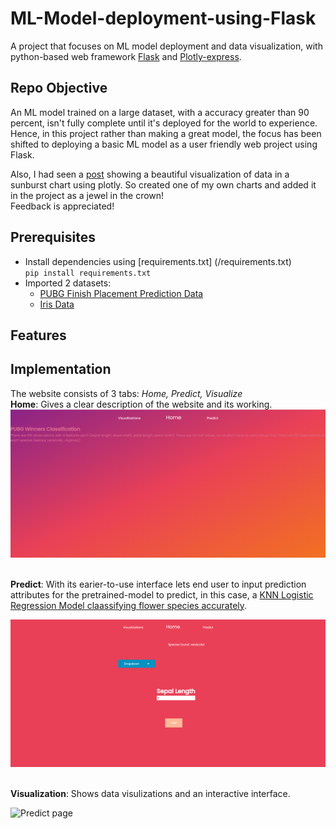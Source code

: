 # ML-Model-deployment-using-Flask
A project that focuses on ML model deployment and data visualization, with python-based web framework [Flask](https://flask.palletsprojects.com/en/1.1.x/) and [Plotly-express](https://plotly.com/python/plotly-express/). 

## Repo Objective
An ML model trained on a large dataset, with a accuracy greater than 90 percent, isn't fully complete until it's deployed for the world to experience. Hence, in this project rather than making a great model, the focus has been shifted to deploying a basic ML model as a user friendly web project using Flask.

Also, I had seen a [post](https://www.linkedin.com/posts/chayankathuria_python-machinelearning-datascience-activity-6715193481385578496-lGth/) showing a beautiful visualization of data in a sunburst chart using plotly. So created one of my own charts and added it in the project as a jewel in the crown! 
<br> Feedback is appreciated!

## Prerequisites
- Install dependencies using [requirements.txt] (/requirements.txt)
<br> ```pip install requirements.txt```
- Imported 2 datasets:
  - [PUBG Finish Placement Prediction Data](https://www.kaggle.com/c/pubg-finish-placement-prediction/data)
  - [Iris Data](https://archive.ics.uci.edu/ml/datasets/iris)

## Features

## Implementation
The website consists of 3 tabs: *Home, Predict, Visualize*
<br> __Home__: Gives a clear description of the website and its working.
![Home page](/images/pageHome.PNG)

<br> __Predict__: With its earier-to-use interface lets end user to input prediction attributes for the pretrained-model to predict, in this case, a [KNN Logistic Regression Model claassifying flower species accurately](/deploy/model.py).   

![Predict page](/images/pagePredict.PNG)

<br> __Visualization__: Shows data visulizations and an interactive interface.    

![Predict page](/images/pageViz.gif)
